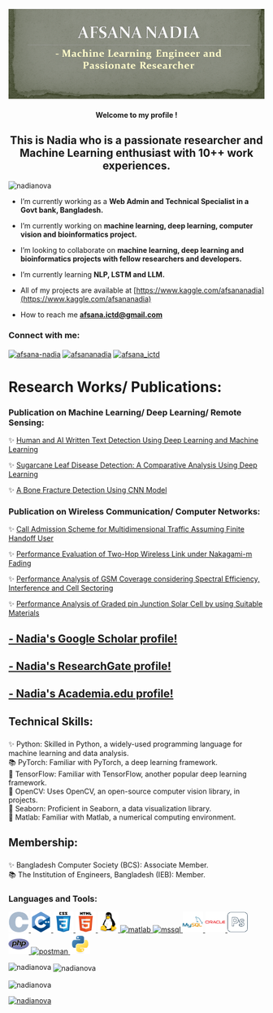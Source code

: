 ![App Screenshot](https://github.com/NadiaNova/Understanding-and-Implementing-the-Activation-Function/blob/main/Image%20File/Cover_Photo.png)

<h4 align="center">Welcome to my profile ! </h4>

<h2 align="center">This is Nadia who is a passionate researcher and Machine Learning enthusiast with 10++ work experiences.</h2>

<p align="left"> <img src="https://komarev.com/ghpvc/?username=nadianova&label=Profile%20views&color=0e75b6&style=flat" alt="nadianova" /> </p>


- I’m currently working as a **Web Admin and Technical Specialist in a Govt bank, Bangladesh.**
  
- I’m currently working on **machine learning, deep learning, computer vision and bioinformatics project.**

- I’m looking to collaborate on **machine learning, deep learning and bioinformatics projects with fellow researchers and developers.**

- I’m currently learning **NLP, LSTM and LLM.**

- All of my projects are available at [https://www.kaggle.com/afsananadia](https://www.kaggle.com/afsananadia)

- How to reach me **afsana.ictd@gmail.com**

<h3 align="left">Connect with me:</h3>
<p align="left">
<a href="https://linkedin.com/in/afsana-nadia" target="blank"><img align="center" src="https://raw.githubusercontent.com/rahuldkjain/github-profile-readme-generator/master/src/images/icons/Social/linked-in-alt.svg" alt="afsana-nadia" height="30" width="40" /></a>
<a href="https://kaggle.com/afsananadia" target="blank"><img align="center" src="https://raw.githubusercontent.com/rahuldkjain/github-profile-readme-generator/master/src/images/icons/Social/kaggle.svg" alt="afsananadia" height="30" width="40" /></a>
<a href="https://www.hackerrank.com/afsana_ictd" target="blank"><img align="center" src="https://raw.githubusercontent.com/rahuldkjain/github-profile-readme-generator/master/src/images/icons/Social/hackerrank.svg" alt="afsana_ictd" height="30" width="40" /></a>
</p>


<h1 align="left">Research Works/ Publications:</h1>

###

<p align="left">

  <h3 align="left">Publication on Machine Learning/ Deep Learning/ Remote Sensing:</h3>
  
  ✨ <a href="https://doi.org/10.1109/ICCIT64611.2024.11022524"> Human and AI Written Text Detection Using Deep Learning and Machine Learning</a>
  
  ✨ <a href="https://doi.org/10.1145/3723178.3723197"> Sugarcane Leaf Disease Detection: A Comparative Analysis Using Deep Learning</a>
  
  ✨ <a href="https://doi.org/10.1007/978-3-031-82156-1_1"> A Bone Fracture Detection Using CNN Model</a>

  <h3 align="left">Publication on Wireless Communication/ Computer Networks:</h3>

  ✨ <a href="https://www.hindawi.com/journals/jcnc/2017/6101568/"> Call Admission Scheme for Multidimensional Traffic Assuming Finite Handoff User</a>
  
  ✨ <a href="https://arxiv.org/abs/1401.6082"> Performance Evaluation of Two-Hop Wireless Link under Nakagami-m Fading</a>
  
  ✨ <a href="https://www.ijeat.org/portfolio-item/d1315042413/"> Performance Analysis of GSM Coverage considering Spectral Efficiency, Interference and Cell Sectoring</a>

  ✨ <a href="https://www.researchgate.net/profile/Afsana-Nadia/publication/307138171_Performance_Analysis_of_Graded_p-i-n_Junction_Solar_Cell_by_using_Suitable_Materials/links/57c2839c08aeb95224d74a0f/Performance-Analysis-of-Graded-p-i-n-Junction-Solar-Cell-by-using-Suitable-Materials.pdf"> Performance Analysis of Graded pin Junction Solar Cell by using Suitable Materials</a>

  
</p>

<h2 align="left"><a href="https://scholar.google.com/citations?user=6mDKAj0AAAAJ&hl=en&authuser=1">- Nadia's Google Scholar profile!</a></h2>

<h2 align="left"><a href="https://www.researchgate.net/profile/Afsana-Nadia">- Nadia's ResearchGate profile!</a></h2>

<h2 align="left"><a href="https://ewubd.academia.edu/NadiaNova">- Nadia's Academia.edu profile!</a></h2>

###


<h2 align="left">Technical Skills:</h2>

###

<p align="left">
  ✨ Python: Skilled in Python, a widely-used programming language for machine learning and data analysis.<br>
  📚 PyTorch: Familiar with PyTorch, a deep learning framework.<br>
  🎯 TensorFlow: Familiar with TensorFlow, another popular deep learning framework.<br>
  🎲 OpenCV: Uses OpenCV, an open-source computer vision library, in projects.<br>
  🎲 Seaborn: Proficient in Seaborn, a data visualization library.<br>
  🎲 Matlab: Familiar with Matlab, a numerical computing environment.<br>
  
</p>

###


<h2 align="left">Membership:</h2>

###

<p align="left">
  ✨ Bangladesh Computer Society (BCS): Associate Member.<br>
  📚 The Institution of Engineers, Bangladesh (IEB): Member.<br>
  
</p>

###



<h3 align="left">Languages and Tools:</h3>
<p align="left"> <a href="https://www.cprogramming.com/" target="_blank" rel="noreferrer"> <img src="https://raw.githubusercontent.com/devicons/devicon/master/icons/c/c-original.svg" alt="c" width="40" height="40"/> </a> <a href="https://www.w3schools.com/cpp/" target="_blank" rel="noreferrer"> <img src="https://raw.githubusercontent.com/devicons/devicon/master/icons/cplusplus/cplusplus-original.svg" alt="cplusplus" width="40" height="40"/> </a> <a href="https://www.w3schools.com/css/" target="_blank" rel="noreferrer"> <img src="https://raw.githubusercontent.com/devicons/devicon/master/icons/css3/css3-original-wordmark.svg" alt="css3" width="40" height="40"/> </a> <a href="https://www.w3.org/html/" target="_blank" rel="noreferrer"> <img src="https://raw.githubusercontent.com/devicons/devicon/master/icons/html5/html5-original-wordmark.svg" alt="html5" width="40" height="40"/> </a> <a href="https://www.linux.org/" target="_blank" rel="noreferrer"> <img src="https://raw.githubusercontent.com/devicons/devicon/master/icons/linux/linux-original.svg" alt="linux" width="40" height="40"/> </a> <a href="https://www.mathworks.com/" target="_blank" rel="noreferrer"> <img src="https://upload.wikimedia.org/wikipedia/commons/2/21/Matlab_Logo.png" alt="matlab" width="40" height="40"/> </a> <a href="https://www.microsoft.com/en-us/sql-server" target="_blank" rel="noreferrer"> <img src="https://www.svgrepo.com/show/303229/microsoft-sql-server-logo.svg" alt="mssql" width="40" height="40"/> </a> <a href="https://www.mysql.com/" target="_blank" rel="noreferrer"> <img src="https://raw.githubusercontent.com/devicons/devicon/master/icons/mysql/mysql-original-wordmark.svg" alt="mysql" width="40" height="40"/> </a> <a href="https://www.oracle.com/" target="_blank" rel="noreferrer"> <img src="https://raw.githubusercontent.com/devicons/devicon/master/icons/oracle/oracle-original.svg" alt="oracle" width="40" height="40"/> </a> <a href="https://www.photoshop.com/en" target="_blank" rel="noreferrer"> <img src="https://raw.githubusercontent.com/devicons/devicon/master/icons/photoshop/photoshop-line.svg" alt="photoshop" width="40" height="40"/> </a> <a href="https://www.php.net" target="_blank" rel="noreferrer"> <img src="https://raw.githubusercontent.com/devicons/devicon/master/icons/php/php-original.svg" alt="php" width="40" height="40"/> </a> <a href="https://postman.com" target="_blank" rel="noreferrer"> <img src="https://www.vectorlogo.zone/logos/getpostman/getpostman-icon.svg" alt="postman" width="40" height="40"/> </a> <a href="https://www.python.org" target="_blank" rel="noreferrer"> <img src="https://raw.githubusercontent.com/devicons/devicon/master/icons/python/python-original.svg" alt="python" width="40" height="40"/> </a> </p>

<p><img align="left" src="https://github-readme-stats.vercel.app/api/top-langs?username=nadianova&show_icons=true&locale=en&layout=compact" alt="nadianova" /></p>

<p>&nbsp;<img align="center" src="https://github-readme-stats.vercel.app/api?username=nadianova&show_icons=true&locale=en" alt="nadianova" /></p>

<p><img align="center" src="https://github-readme-streak-stats.herokuapp.com/?user=nadianova&" alt="nadianova" /></p>


<p align="left"> <a href="https://github.com/ryo-ma/github-profile-trophy"><img src="https://github-profile-trophy.vercel.app/?username=nadianova" alt="nadianova" /></a> </p>


<!--- 
<h2 align="left">I code with</h2>

###

<div align="left">
  <img src="https://cdn.jsdelivr.net/gh/devicons/devicon/icons/javascript/javascript-original.svg" height="40" alt="javascript logo"  />
  <img width="12" />
  <img src="https://cdn.jsdelivr.net/gh/devicons/devicon/icons/typescript/typescript-original.svg" height="40" alt="typescript logo"  />
  <img width="12" />
  <img src="https://cdn.jsdelivr.net/gh/devicons/devicon/icons/react/react-original.svg" height="40" alt="react logo"  />
  <img width="12" />
  <img src="https://cdn.jsdelivr.net/gh/devicons/devicon/icons/nextjs/nextjs-original.svg" height="40" alt="nextjs logo"  />
  <img width="12" />
  <img src="https://cdn.jsdelivr.net/gh/devicons/devicon/icons/storybook/storybook-original.svg" height="40" alt="storybook logo"  />
  <img width="12" />
  <img src="https://cdn.jsdelivr.net/gh/devicons/devicon/icons/nodejs/nodejs-original.svg" height="40" alt="nodejs logo"  />
  <img width="12" />
  <img src="https://cdn.jsdelivr.net/gh/devicons/devicon/icons/nestjs/nestjs-plain.svg" height="40" alt="nestjs logo"  />
  <img width="12" />
  <img src="https://cdn.jsdelivr.net/gh/devicons/devicon/icons/jest/jest-plain.svg" height="40" alt="jest logo"  />
</div>

###
--->
